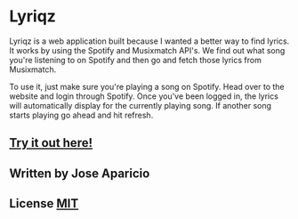  # Lyriqz
Lyriqz is a web application built because I wanted a better way to find lyrics. It works by using the Spotify and Musixmatch API's. We find out what song you're listening to on Spotify and then go and fetch those lyrics from Musixmatch. 

To use it, just make sure you're playing a song on Spotify. Head over to the website and login through Spotify. Once you've been logged in, the lyrics will automatically display for the currently playing song. If another song starts playing go ahead and hit refresh. 

## [Try it out here!](https://jxja.me/l/)

## Written by Jose Aparicio

## License [MIT](https://choosealicense.com/licenses/mit/)
